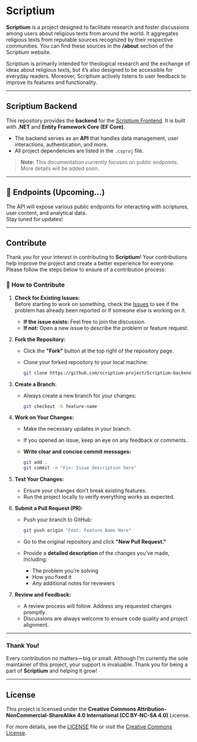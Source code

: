 # Scriptium

**Scriptium** is a project designed to facilitate research and foster discussions among users about religious texts from around the world. It aggregates religious texts from reputable sources recognized by their respective communities. You can find these sources in the **/about** section of the Scriptium website.

Scriptium is primarily intended for theological research and the exchange of ideas about religious texts, but it’s also designed to be accessible for everyday readers. Moreover, Scriptium actively listens to user feedback to improve its features and functionality.

---

## Scriptium Backend

This repository provides the **backend** for the [Scriptium Frontend](https://github.com/scriptium-project/Scriptium-frontend). It is built with **.NET** and **Entity Framework Core (EF Core)**.

- The backend serves as an **API** that handles data management, user interactions, authentication, and more.
- All project dependencies are listed in the `.csproj` file.

> **Note:** This documentation currently focuses on public endpoints. More details will be added soon.

---

## 📡 Endpoints (Upcoming...)

The API will expose various public endpoints for interacting with scriptures, user content, and analytical data.  
Stay tuned for updates!

---

## Contribute

Thank you for your interest in contributing to **Scriptium**! Your contributions help improve the project and create a better experience for everyone. Please follow the steps below to ensure of a contribution process:

### 🚀 **How to Contribute**

1. **Check for Existing Issues:**  
   Before starting to work on something, check the [Issues](https://github.com/scriptium-project/scriptium-backend/issues) to see if the problem has already been reported or if someone else is working on it.

   - **If the issue exists:** Feel free to join the discussion.
   - **If not:** Open a new issue to describe the problem or feature request.

2. **Fork the Repository:**

   - Click the **"Fork"** button at the top right of the repository page.
   - Clone your forked repository to your local machine:

     ```bash
     git clone https://github.com/scriptium-project/Scriptium-backend.git
     ```

3. **Create a Branch:**

   - Always create a new branch for your changes:

     ```bash
     git checkout -b feature-name
     ```

4. **Work on Your Changes:**

   - Make the necessary updates in your branch.
   - If you opened an issue, keep an eye on any feedback or comments.
   - **Write clear and concise commit messages:**

     ```bash
     git add .
     git commit -m "Fix: Issue description here"
     ```

5. **Test Your Changes:**

   - Ensure your changes don’t break existing features.
   - Run the project locally to verify everything works as expected.

6. **Submit a Pull Request (PR):**

   - Push your branch to GitHub:

     ```bash
     git push origin "Feat: Feature Name Here"
     ```

   - Go to the original repository and click **"New Pull Request."**
   - Provide a **detailed description** of the changes you’ve made, including:
     - The problem you’re solving
     - How you fixed it
     - Any additional notes for reviewers

7. **Review and Feedback:**
   - A review process will follow. Address any requested changes promptly.
   - Discussions are always welcome to ensure code quality and project alignment.

---

### **Thank You!**

Every contribution no matters—big or small. Although I’m currently the sole maintainer of this project, your support is invaluable. Thank you for being a part of **Scriptium** and helping it grow!

---

## License

This project is licensed under the **Creative Commons Attribution-NonCommercial-ShareAlike 4.0 International (CC BY-NC-SA 4.0)** License.

For more details, see the [LICENSE](LICENSE) file or visit the [Creative Commons License](https://creativecommons.org/licenses/by-nc-sa/4.0/).
